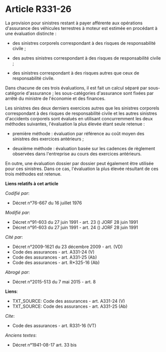 # Article R331-26

La provision pour sinistres restant à payer afférente aux opérations d'assurance des véhicules terrestres à moteur est
estimée en procédant à une évaluation distincte :

- des sinistres corporels correspondant à des risques de responsabilité civile ;

- des autres sinistres correspondant à des risques de responsabilité civile ;

- des sinistres correspondant à des risques autres que ceux de responsabilité civile.

Dans chacune de ces trois évaluations, il est fait un calcul séparé par sous-catégorie d'assurance ; les sous-catégories
d'assurance sont fixées par arrêté du ministre de l'économie et des finances.

Les sinistres des deux derniers exercices autres que les sinistres corporels correspondant à des risques de responsabilité
civile et les autres sinistres d'accidents corporels sont évalués en utilisant concurremment les deux méthodes suivantes,
l'évaluation la plus élevée étant seule retenue :

- première méthode : évaluation par référence au coût moyen des sinistres des exercices antérieurs ;

- deuxième méthode : évaluation basée sur les cadences de règlement observées dans l'entreprise au cours des exercices
antérieurs.

En outre, une évaluation dossier par dossier peut également être utilisée pour ces sinistres. Dans ce cas, l'évaluation la
plus élevée résultant de ces trois méthodes est retenue.

**Liens relatifs à cet article**

_Codifié par_:

  - Décret n°76-667 du 16 juillet 1976

_Modifié par_:

  - Décret n°91-603 du 27 juin 1991 - art. 23 () JORF 28 juin 1991
  - Décret n°91-603 du 27 juin 1991 - art. 24 () JORF 28 juin 1991

_Cité par_:

  - Décret n°2009-1621 du 23 décembre 2009 - art. (VD)
  - Code des assurances - art. A331-24 (V)
  - Code des assurances - art. A331-25 (Ab)
  - Code des assurances - art. R*325-16 (Ab)

_Abrogé par_:

  - Décret n°2015-513 du 7 mai 2015 - art. 8

**Liens**:

  - TXT_SOURCE: Code des assurances - art. A331-24 (V)
  - TXT_SOURCE: Code des assurances - art. A331-25 (Ab)

_Cite_:

  - Code des assurances - art. R331-16 (VT)

_Anciens textes_:

  - Décret n°1941-08-17 art. 33 bis
